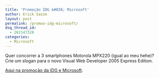 ```yaml
---
title: 'Promoção IDG &#038; Microsoft'
author: Erick Sasse
layout: post
permalink: /promoo-idg-microsoft/
dsq_thread_id:
  - 262147328
categories:
  - Microsoft
---
```

Quer concorrer a 3 smartphones Motorola MPX220 (igual ao meu hehe)?  
Crie um slogan para o novo Visual Web Developer 2005 Express Edition.

[Aqui na promo&ccedil;&atilde;o da IDG e Microsoft][1].

 [1]: http://www.idg.com.br/msdn/
